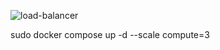 
![load-balancer](https://github.com/winterswitch/devopswithdocker/assets/171403848/cd49a9d4-b7bf-4269-8082-618c6d3b3834?raw=true)

sudo docker compose up -d --scale compute=3
